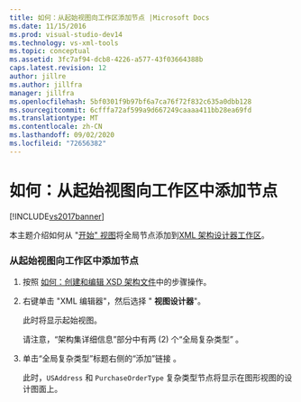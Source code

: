 ```yaml
---
title: 如何：从起始视图向工作区添加节点 |Microsoft Docs
ms.date: 11/15/2016
ms.prod: visual-studio-dev14
ms.technology: vs-xml-tools
ms.topic: conceptual
ms.assetid: 3fc7af94-dcb8-4226-a577-43f03664388b
caps.latest.revision: 12
author: jillre
ms.author: jillfra
manager: jillfra
ms.openlocfilehash: 5bf0301f9b97bf6a7ca76f72f832c635a0dbb128
ms.sourcegitcommit: 6cfffa72af599a9d667249caaaa411bb28ea69fd
ms.translationtype: MT
ms.contentlocale: zh-CN
ms.lasthandoff: 09/02/2020
ms.locfileid: "72656382"
---
```

# <a name="how-to-add-nodes-to-the-workspace-from-the-start-view"></a>如何：从起始视图向工作区中添加节点
[!INCLUDE[vs2017banner](../includes/vs2017banner.md)]

本主题介绍如何从 "[开始" 视图](../xml-tools/start-view.md)将全局节点添加到[XML 架构设计器工作区](../xml-tools/xml-schema-designer-workspace.md)。

### <a name="to-add-nodes-to-the-workspace-from-the-start-view"></a>从起始视图向工作区中添加节点

1. 按照 [如何：创建和编辑 XSD 架构文件](../xml-tools/how-to-create-and-edit-an-xsd-schema-file.md)中的步骤操作。

2. 右键单击 "XML 编辑器"，然后选择 " **视图设计器**"。

     此时将显示起始视图。

     请注意，“架构集详细信息”部分中有两 (2) 个“全局复杂类型”  。

3. 单击“全局复杂类型”标题右侧的“添加”链接 。

     此时，`USAddress` 和 `PurchaseOrderType` 复杂类型节点将显示在图形视图的设计图面上。
